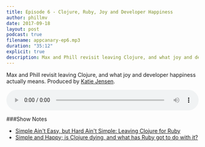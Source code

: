 ```yaml
---
title: Episode 6 - Clojure, Ruby, Joy and Developer Happiness
author: phillmv
date: 2017-09-18
layout: post
podcast: true
filename: appcanary-ep6.mp3
duration: "35:12"
explicit: true
description: Max and Phill revisit leaving Clojure, and what joy and developer happiness actually means.
---
```


Max and Phill revisit leaving Clojure, and what joy and developer happiness actually means. Produced by [Katie Jensen](https://twitter.com/katiejensen).

<audio controls preload="metadata" style="width: 100%;">
	<source src="/mp3/appcanary-ep6.mp3" type="audio/mpeg">
	Your browser does not support the audio element.
</audio>

###Show Notes


* [Simple Ain't Easy, but Hard Ain't Simple: Leaving Clojure for Ruby](https://blog.appcanary.com/2017/hard-isnt-simple-ruby-clojure.html)
* [Simple and Happy; is Clojure dying, and what has Ruby got to do with it?](https://lambdaisland.com/blog/25-05-2017-simple-and-happy-is-clojure-dying-and-what-has-ruby-got-to-do-with-it)
